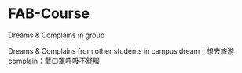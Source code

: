 # FAB-Course

Dreams & Complains in group



Dreams & Complains from other students in campus
dream：想去旅游
complain：戴口罩呼吸不舒服

